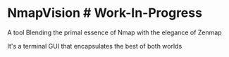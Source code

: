 # NmapVision # Work-In-Progress
A tool Blending the primal essence of Nmap with the elegance of Zenmap

It's a terminal GUI that encapsulates the best of both worlds

